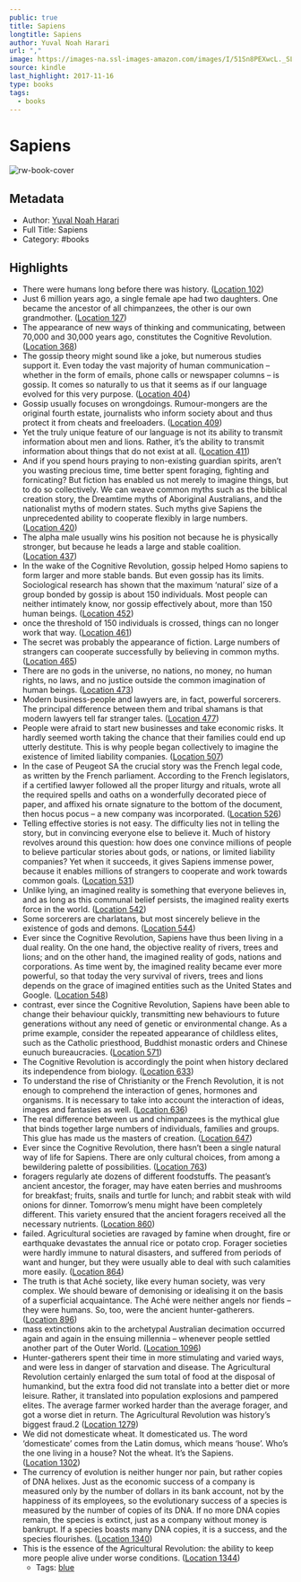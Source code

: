 ```yaml
---
public: true
title: Sapiens
longtitle: Sapiens
author: Yuval Noah Harari
url: ","
image: https://images-na.ssl-images-amazon.com/images/I/51Sn8PEXwcL._SL200_.jpg
source: kindle
last_highlight: 2017-11-16
type: books
tags:
  - books
---
```

# Sapiens

![rw-book-cover](https://images-na.ssl-images-amazon.com/images/I/51Sn8PEXwcL._SL200_.jpg)

## Metadata
- Author: [Yuval Noah Harari](Yuval%20Noah%20Harari.md)
- Full Title: Sapiens
- Category: #books

## Highlights
- There were humans long before there was history. ([Location 102](https://readwise.io/to_kindle?action=open&asin=B00ICN066A&location=102))
- Just 6 million years ago, a single female ape had two daughters. One became the ancestor of all chimpanzees, the other is our own grandmother. ([Location 127](https://readwise.io/to_kindle?action=open&asin=B00ICN066A&location=127))
- The appearance of new ways of thinking and communicating, between 70,000 and 30,000 years ago, constitutes the Cognitive Revolution. ([Location 368](https://readwise.io/to_kindle?action=open&asin=B00ICN066A&location=368))
- The gossip theory might sound like a joke, but numerous studies support it. Even today the vast majority of human communication – whether in the form of emails, phone calls or newspaper columns – is gossip. It comes so naturally to us that it seems as if our language evolved for this very purpose. ([Location 404](https://readwise.io/to_kindle?action=open&asin=B00ICN066A&location=404))
- Gossip usually focuses on wrongdoings. Rumour-mongers are the original fourth estate, journalists who inform society about and thus protect it from cheats and freeloaders. ([Location 409](https://readwise.io/to_kindle?action=open&asin=B00ICN066A&location=409))
- Yet the truly unique feature of our language is not its ability to transmit information about men and lions. Rather, it’s the ability to transmit information about things that do not exist at all. ([Location 411](https://readwise.io/to_kindle?action=open&asin=B00ICN066A&location=411))
- And if you spend hours praying to non-existing guardian spirits, aren’t you wasting precious time, time better spent foraging, fighting and fornicating? But fiction has enabled us not merely to imagine things, but to do so collectively. We can weave common myths such as the biblical creation story, the Dreamtime myths of Aboriginal Australians, and the nationalist myths of modern states. Such myths give Sapiens the unprecedented ability to cooperate flexibly in large numbers. ([Location 420](https://readwise.io/to_kindle?action=open&asin=B00ICN066A&location=420))
- The alpha male usually wins his position not because he is physically stronger, but because he leads a large and stable coalition. ([Location 437](https://readwise.io/to_kindle?action=open&asin=B00ICN066A&location=437))
- In the wake of the Cognitive Revolution, gossip helped Homo sapiens to form larger and more stable bands. But even gossip has its limits. Sociological research has shown that the maximum ‘natural’ size of a group bonded by gossip is about 150 individuals. Most people can neither intimately know, nor gossip effectively about, more than 150 human beings. ([Location 452](https://readwise.io/to_kindle?action=open&asin=B00ICN066A&location=452))
- once the threshold of 150 individuals is crossed, things can no longer work that way. ([Location 461](https://readwise.io/to_kindle?action=open&asin=B00ICN066A&location=461))
- The secret was probably the appearance of fiction. Large numbers of strangers can cooperate successfully by believing in common myths. ([Location 465](https://readwise.io/to_kindle?action=open&asin=B00ICN066A&location=465))
- There are no gods in the universe, no nations, no money, no human rights, no laws, and no justice outside the common imagination of human beings. ([Location 473](https://readwise.io/to_kindle?action=open&asin=B00ICN066A&location=473))
- Modern business-people and lawyers are, in fact, powerful sorcerers. The principal difference between them and tribal shamans is that modern lawyers tell far stranger tales. ([Location 477](https://readwise.io/to_kindle?action=open&asin=B00ICN066A&location=477))
- People were afraid to start new businesses and take economic risks. It hardly seemed worth taking the chance that their families could end up utterly destitute. This is why people began collectively to imagine the existence of limited liability companies. ([Location 507](https://readwise.io/to_kindle?action=open&asin=B00ICN066A&location=507))
- In the case of Peugeot SA the crucial story was the French legal code, as written by the French parliament. According to the French legislators, if a certified lawyer followed all the proper liturgy and rituals, wrote all the required spells and oaths on a wonderfully decorated piece of paper, and affixed his ornate signature to the bottom of the document, then hocus pocus – a new company was incorporated. ([Location 526](https://readwise.io/to_kindle?action=open&asin=B00ICN066A&location=526))
- Telling effective stories is not easy. The difficulty lies not in telling the story, but in convincing everyone else to believe it. Much of history revolves around this question: how does one convince millions of people to believe particular stories about gods, or nations, or limited liability companies? Yet when it succeeds, it gives Sapiens immense power, because it enables millions of strangers to cooperate and work towards common goals. ([Location 531](https://readwise.io/to_kindle?action=open&asin=B00ICN066A&location=531))
- Unlike lying, an imagined reality is something that everyone believes in, and as long as this communal belief persists, the imagined reality exerts force in the world. ([Location 542](https://readwise.io/to_kindle?action=open&asin=B00ICN066A&location=542))
- Some sorcerers are charlatans, but most sincerely believe in the existence of gods and demons. ([Location 544](https://readwise.io/to_kindle?action=open&asin=B00ICN066A&location=544))
- Ever since the Cognitive Revolution, Sapiens have thus been living in a dual reality. On the one hand, the objective reality of rivers, trees and lions; and on the other hand, the imagined reality of gods, nations and corporations. As time went by, the imagined reality became ever more powerful, so that today the very survival of rivers, trees and lions depends on the grace of imagined entities such as the United States and Google. ([Location 548](https://readwise.io/to_kindle?action=open&asin=B00ICN066A&location=548))
- contrast, ever since the Cognitive Revolution, Sapiens have been able to change their behaviour quickly, transmitting new behaviours to future generations without any need of genetic or environmental change. As a prime example, consider the repeated appearance of childless elites, such as the Catholic priesthood, Buddhist monastic orders and Chinese eunuch bureaucracies. ([Location 571](https://readwise.io/to_kindle?action=open&asin=B00ICN066A&location=571))
- The Cognitive Revolution is accordingly the point when history declared its independence from biology. ([Location 633](https://readwise.io/to_kindle?action=open&asin=B00ICN066A&location=633))
- To understand the rise of Christianity or the French Revolution, it is not enough to comprehend the interaction of genes, hormones and organisms. It is necessary to take into account the interaction of ideas, images and fantasies as well. ([Location 636](https://readwise.io/to_kindle?action=open&asin=B00ICN066A&location=636))
- The real difference between us and chimpanzees is the mythical glue that binds together large numbers of individuals, families and groups. This glue has made us the masters of creation. ([Location 647](https://readwise.io/to_kindle?action=open&asin=B00ICN066A&location=647))
- Ever since the Cognitive Revolution, there hasn’t been a single natural way of life for Sapiens. There are only cultural choices, from among a bewildering palette of possibilities. ([Location 763](https://readwise.io/to_kindle?action=open&asin=B00ICN066A&location=763))
- foragers regularly ate dozens of different foodstuffs. The peasant’s ancient ancestor, the forager, may have eaten berries and mushrooms for breakfast; fruits, snails and turtle for lunch; and rabbit steak with wild onions for dinner. Tomorrow’s menu might have been completely different. This variety ensured that the ancient foragers received all the necessary nutrients. ([Location 860](https://readwise.io/to_kindle?action=open&asin=B00ICN066A&location=860))
- failed. Agricultural societies are ravaged by famine when drought, fire or earthquake devastates the annual rice or potato crop. Forager societies were hardly immune to natural disasters, and suffered from periods of want and hunger, but they were usually able to deal with such calamities more easily. ([Location 864](https://readwise.io/to_kindle?action=open&asin=B00ICN066A&location=864))
- The truth is that Aché society, like every human society, was very complex. We should beware of demonising or idealising it on the basis of a superficial acquaintance. The Aché were neither angels nor fiends – they were humans. So, too, were the ancient hunter-gatherers. ([Location 896](https://readwise.io/to_kindle?action=open&asin=B00ICN066A&location=896))
- mass extinctions akin to the archetypal Australian decimation occurred again and again in the ensuing millennia – whenever people settled another part of the Outer World. ([Location 1096](https://readwise.io/to_kindle?action=open&asin=B00ICN066A&location=1096))
- Hunter-gatherers spent their time in more stimulating and varied ways, and were less in danger of starvation and disease. The Agricultural Revolution certainly enlarged the sum total of food at the disposal of humankind, but the extra food did not translate into a better diet or more leisure. Rather, it translated into population explosions and pampered elites. The average farmer worked harder than the average forager, and got a worse diet in return. The Agricultural Revolution was history’s biggest fraud.2 ([Location 1279](https://readwise.io/to_kindle?action=open&asin=B00ICN066A&location=1279))
- We did not domesticate wheat. It domesticated us. The word ‘domesticate’ comes from the Latin domus, which means ‘house’. Who’s the one living in a house? Not the wheat. It’s the Sapiens. ([Location 1302](https://readwise.io/to_kindle?action=open&asin=B00ICN066A&location=1302))
- The currency of evolution is neither hunger nor pain, but rather copies of DNA helixes. Just as the economic success of a company is measured only by the number of dollars in its bank account, not by the happiness of its employees, so the evolutionary success of a species is measured by the number of copies of its DNA. If no more DNA copies remain, the species is extinct, just as a company without money is bankrupt. If a species boasts many DNA copies, it is a success, and the species flourishes. ([Location 1340](https://readwise.io/to_kindle?action=open&asin=B00ICN066A&location=1340))
- This is the essence of the Agricultural Revolution: the ability to keep more people alive under worse conditions. ([Location 1344](https://readwise.io/to_kindle?action=open&asin=B00ICN066A&location=1344))
    - Tags: [blue](blue.md) 
